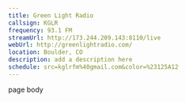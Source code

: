 ```yaml
---
title: Green Light Radio
callsign: KGLR
frequency: 93.1 FM
streamUrl: http://173.244.209.143:8110/live
webUrl: http://greenlightradio.com/
location: Boulder, CO
description: add a description here
schedule: src=kglrfm%40gmail.com&color=%23125A12
---
```


page body
